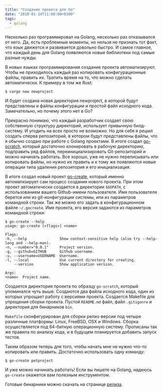 ```yaml
---
title: "Создание проекта для Go"
date: "2018-01-14T11:08:00+0300"
tags:
  - golang
---
```

Несколько раз программировал на Golang, несколько раз отказывался от него. Да, есть проблемные моменты, но нельзя не признать тот факт, что язык движется и развивается довольно быстро. И самое главное, что каждый день для Golang появляются новые библиотеки под самые разные нужды.

В новых языках программирования создание проекта автоматизируют. Чтобы не приходилось каждый раз копировать конфигурационные файлы, править их. Тратить время на то, что можно сделать автоматически. К примеру в том же Rust:

    $ cargo new newproject

И будет создана новая директория newproject, в которой будут представлены и файлы конфигурации и простой файл исходного кода. Замечательно, но почему этого нет в Go?

Прекрасно понимаю, что каждый разработчик создает свою собственную структуру директорий, использует привычную билд-систему. И угодить на всех просто не возможно. Но для себя я решил создать сперва репозиторий, в котором будут представлены файлы, что я обычно создаю при работе с Golang проектами. В итоге создал [go-scratch](https://github.com/Juev/go-scratch "go-scratch"), который достаточно клонировать в рабочую директорию, подправить ряд файлов, переинициализировать Git-репозиторий и можно начинать работать. Все хорошо, уже не нужно переписывать или копировать файлы, но нужно их править и к тому же появляются новые операции типа удаления репозитория и его инициализация.

В итоге создал новый проект [go-create](https://github.com/Juev/go-create "go-create"), который именно автоматизирует сам процесс создания нового проекта. При этом проект автоматически создается в директории `$GOPATH`, с использованием вашего Github-имени пользователя. Имя пользователя берется или из git-конфигурации системы, или из параметров командной строки. Так же можно его задать в конфигурационном файле `~/.gocreate`. Имя проекта, его версия задаются из параметров командной строки:

    $ go-create --help
    usage: go-create [<flags>] <name>

    Flags:
    -h, --help               Show context-sensitive help (also try --help-long and --help-man).
    -n, --number="0.0.1"     Project version.
    -g, --github=GITHUB      Github username.
    -u, --username=USERNAME  Username.
    -l, --local              Use current directory for creating.
        --version            Show application version.

    Args:
    <name>  Project name.

Создается директория проекта по образцу `go-scratch`, который упоминался чуть выше. Создаются два файла исходного кода, один из которых упрощает работу с версиями проекта. Создается Makefile для упрощения сборки проекта. Пустой `README.md` файл, файл `.gitigonre` и директория для бинарников `bin`.

`Makefile` сконфигурирован для сборки релиз-версии под четыре различные платформы: Linux, FreeBSD, OSX и Windows. Сборка осуществляется под 64-битную операционную систему. Прописаны так же правила по анализу кода, и в будущем планируется добавить запуск тестов.

Таким образом теперь для того, чтобы начать мне не нужно что-то копировать или править. Достаточно использовать одну команду:

    $ go-create petproject

И уже можно начинать работать! Если вы пишете на Golang, надеюсь `go-create` окажется вам полезным инструментом.

Готовые бинарники можно скачать на странице [релиза](https://github.com/Juev/go-create/releases/latest "Latest release").
